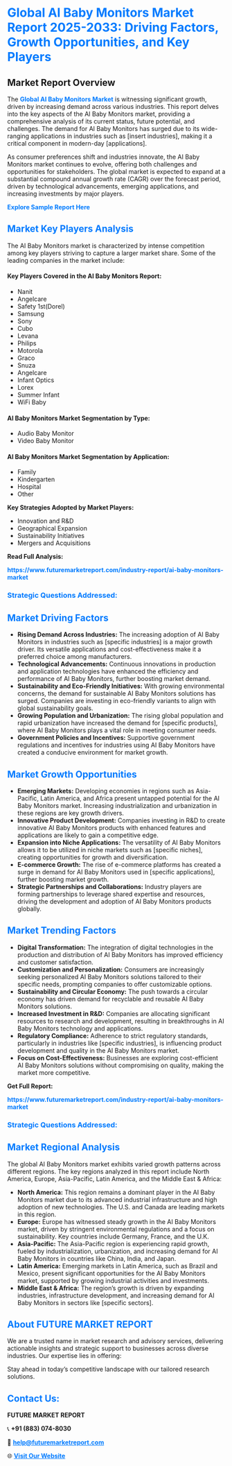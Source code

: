 <h1 style="color: #007BFF;">Global AI Baby Monitors Market Report 2025-2033: Driving Factors, Growth Opportunities, and Key Players</h1>

<section id="overview">
<h2>Market Report Overview</h2>
<p>The <a href="https://www.futuremarketreport.com/industry-report/ai-baby-monitors-market" style="color: #007BFF; text-decoration: none;"><strong>Global AI Baby Monitors Market</strong></a> is witnessing significant growth, driven by increasing demand across various industries. This report delves into the key aspects of the AI Baby Monitors market, providing a comprehensive analysis of its current status, future potential, and challenges. The demand for AI Baby Monitors has surged due to its wide-ranging applications in industries such as [insert industries], making it a critical component in modern-day [applications].</p>
<p>As consumer preferences shift and industries innovate, the AI Baby Monitors market continues to evolve, offering both challenges and opportunities for stakeholders. The global market is expected to expand at a substantial compound annual growth rate (CAGR) over the forecast period, driven by technological advancements, emerging applications, and increasing investments by major players.</p>
</section>

<section id="overview">
<p><a href="https://www.futuremarketreport.com/request-sample/reportId=76406" style="color: #007BFF; text-decoration: none;"><strong>Explore Sample Report Here</strong></a></p>
</section>

<section id="key-players">
<h2 style="color: #007BFF;">Market Key Players Analysis</h2>
<p>The AI Baby Monitors market is characterized by intense competition among key players striving to capture a larger market share. Some of the leading companies in the market include:</p>
<h4>Key Players Covered in the AI Baby Monitors Report:</h4>
<ul><li>Nanit</li><li>Angelcare</li><li>Safety 1st(Dorel)</li><li>Samsung</li><li>Sony</li><li>Cubo</li><li>Levana</li><li>Philips</li><li>Motorola</li><li>Graco</li><li>Snuza</li><li>Angelcare</li><li>Infant Optics</li><li>Lorex</li><li>Summer Infant</li><li>WiFi Baby</li></ul>
<h4>AI Baby Monitors Market Segmentation by Type:</h4>
<ul><li>Audio Baby Monitor</li><li>Video Baby Monitor</li></ul>

<h4>AI Baby Monitors Market Segmentation by Application:</h4>
<ul><li>Family</li><li>Kindergarten</li><li>Hospital</li><li>Other</li></ul>
<p><strong>Key Strategies Adopted by Market Players:</strong></p>
<ul>
<li>Innovation and R&D</li>
<li>Geographical Expansion</li>
<li>Sustainability Initiatives</li>
<li>Mergers and Acquisitions</li>
</ul>
</section>

<section>
<p><strong>Read Full Analysis: </strong></p><a href="https://www.futuremarketreport.com/industry-report/ai-baby-monitors-market" style="color: #007BFF; text-decoration: none;"><strong>https://www.futuremarketreport.com/industry-report/ai-baby-monitors-market</strong></a>
<h3 style="color: #007BFF;">Strategic Questions Addressed:</h3>
</section>

<section id="driving-factors">
<h2 style="color: #007BFF;">Market Driving Factors</h2>
<ul>
<li><strong>Rising Demand Across Industries:</strong> The increasing adoption of AI Baby Monitors in industries such as [specific industries] is a major growth driver. Its versatile applications and cost-effectiveness make it a preferred choice among manufacturers.</li>
<li><strong>Technological Advancements:</strong> Continuous innovations in production and application technologies have enhanced the efficiency and performance of AI Baby Monitors, further boosting market demand.</li>
<li><strong>Sustainability and Eco-Friendly Initiatives:</strong> With growing environmental concerns, the demand for sustainable AI Baby Monitors solutions has surged. Companies are investing in eco-friendly variants to align with global sustainability goals.</li>
<li><strong>Growing Population and Urbanization:</strong> The rising global population and rapid urbanization have increased the demand for [specific products], where AI Baby Monitors plays a vital role in meeting consumer needs.</li>
<li><strong>Government Policies and Incentives:</strong> Supportive government regulations and incentives for industries using AI Baby Monitors have created a conducive environment for market growth.</li>
</ul>
</section>

<section id="growth-opportunities">
<h2 style="color: #007BFF;">Market Growth Opportunities</h2>
<ul>
<li><strong>Emerging Markets:</strong> Developing economies in regions such as Asia-Pacific, Latin America, and Africa present untapped potential for the AI Baby Monitors market. Increasing industrialization and urbanization in these regions are key growth drivers.</li>
<li><strong>Innovative Product Development:</strong> Companies investing in R&D to create innovative AI Baby Monitors products with enhanced features and applications are likely to gain a competitive edge.</li>
<li><strong>Expansion into Niche Applications:</strong> The versatility of AI Baby Monitors allows it to be utilized in niche markets such as [specific niches], creating opportunities for growth and diversification.</li>
<li><strong>E-commerce Growth:</strong> The rise of e-commerce platforms has created a surge in demand for AI Baby Monitors used in [specific applications], further boosting market growth.</li>
<li><strong>Strategic Partnerships and Collaborations:</strong> Industry players are forming partnerships to leverage shared expertise and resources, driving the development and adoption of AI Baby Monitors products globally.</li>
</ul>
</section>

<section id="trending-factors">
<h2 style="color: #007BFF;">Market Trending Factors</h2>
<ul>
<li><strong>Digital Transformation:</strong> The integration of digital technologies in the production and distribution of AI Baby Monitors has improved efficiency and customer satisfaction.</li>
<li><strong>Customization and Personalization:</strong> Consumers are increasingly seeking personalized AI Baby Monitors solutions tailored to their specific needs, prompting companies to offer customizable options.</li>
<li><strong>Sustainability and Circular Economy:</strong> The push towards a circular economy has driven demand for recyclable and reusable AI Baby Monitors solutions.</li>
<li><strong>Increased Investment in R&D:</strong> Companies are allocating significant resources to research and development, resulting in breakthroughs in AI Baby Monitors technology and applications.</li>
<li><strong>Regulatory Compliance:</strong> Adherence to strict regulatory standards, particularly in industries like [specific industries], is influencing product development and quality in the AI Baby Monitors market.</li>
<li><strong>Focus on Cost-Effectiveness:</strong> Businesses are exploring cost-efficient AI Baby Monitors solutions without compromising on quality, making the market more competitive.</li>
</ul>
</section>

<section>
<p><strong>Get Full Report: </strong></p><a href="https://www.futuremarketreport.com/industry-report/ai-baby-monitors-market" style="color: #007BFF; text-decoration: none;"><strong>https://www.futuremarketreport.com/industry-report/ai-baby-monitors-market</strong></a>
<h3 style="color: #007BFF;">Strategic Questions Addressed:</h3>
</section>


<section id="regional-analysis">
<h2 style="color: #007BFF;">Market Regional Analysis</h2>
<p>The global AI Baby Monitors market exhibits varied growth patterns across different regions. The key regions analyzed in this report include North America, Europe, Asia-Pacific, Latin America, and the Middle East & Africa:</p>
<ul>
<li><strong>North America:</strong> This region remains a dominant player in the AI Baby Monitors market due to its advanced industrial infrastructure and high adoption of new technologies. The U.S. and Canada are leading markets in this region.</li>
<li><strong>Europe:</strong> Europe has witnessed steady growth in the AI Baby Monitors market, driven by stringent environmental regulations and a focus on sustainability. Key countries include Germany, France, and the U.K.</li>
<li><strong>Asia-Pacific:</strong> The Asia-Pacific region is experiencing rapid growth, fueled by industrialization, urbanization, and increasing demand for AI Baby Monitors in countries like China, India, and Japan.</li>
<li><strong>Latin America:</strong> Emerging markets in Latin America, such as Brazil and Mexico, present significant opportunities for the AI Baby Monitors market, supported by growing industrial activities and investments.</li>
<li><strong>Middle East & Africa:</strong> The region’s growth is driven by expanding industries, infrastructure development, and increasing demand for AI Baby Monitors in sectors like [specific sectors].</li>
</ul>
</section>

<footer>
<h2 style="color: #007BFF;">About FUTURE MARKET REPORT</h2>
<p>We are a trusted name in market research and advisory services, delivering actionable insights and strategic support to businesses across diverse industries. Our expertise lies in offering:</p>

<p>Stay ahead in today’s competitive landscape with our tailored research solutions.</p>

<h2 style="color: #007BFF;">Contact Us:</h2>
<p><strong>FUTURE MARKET REPORT</strong></p>
<p>📞 <strong>+91 (883) 074-8030</strong></p>
<p>📧 <strong><a href="mailto:help@futuremarketreport.com" style="color: #007BFF;">help@futuremarketreport.com</a></strong></p>
<p>🌐 <strong><a href="https://www.futuremarketreport.com/" style="color: #007BFF;">Visit Our Website</a></strong></p>
</footer>
